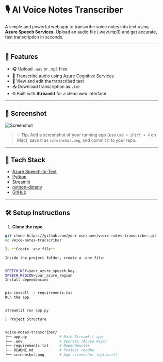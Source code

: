 # 🎙️ AI Voice Notes Transcriber

A simple and powerful web app to transcribe voice notes into text using **Azure Speech Services**. Upload an audio file (.wav/.mp3) and get accurate, fast transcription in seconds.

---

## 🚀 Features

- 🎧 Upload `.wav` or `.mp3` files
- 💬 Transcribe audio using Azure Cognitive Services
- 📄 View and edit the transcribed text
- 📥 Download transcription as `.txt`
- 🌐 Built with **Streamlit** for a clean web interface

---

## 📸 Screenshot

![Screenshot](screenshot.png)

> 💡 Tip: Add a screenshot of your running app (use `Cmd + Shift + 4` on Mac), save it as `screenshot.png`, and commit it to your repo.

---

## 🧠 Tech Stack

- [Azure Speech-to-Text](https://learn.microsoft.com/en-us/azure/ai-services/speech-service/)
- [Python](https://www.python.org/)
- [Streamlit](https://streamlit.io/)
- [python-dotenv](https://pypi.org/project/python-dotenv/)
- [GitHub](https://github.com)

---

## 🛠️ Setup Instructions

1. **Clone the repo**

```bash
git clone https://github.com/your-username/voice-notes-transcriber.git
cd voice-notes-transcriber

2. **Create .env file**

Inside the project folder, create a .env file:


SPEECH_KEY=your_azure_speech_key
SPEECH_REGION=your_azure_region
Install dependencies


pip install -r requirements.txt
Run the app


streamlit run app.py

📂 Project Structure


voice-notes-transcriber/
├── app.py               # Main Streamlit app
├── .env                 # Secrets (Azure keys)
├── requirements.txt     # Dependencies
├── README.md            # Project readme
└── screenshot.png       # App screenshot (optional)
